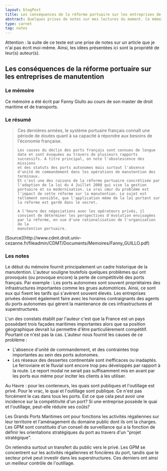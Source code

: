 ```yaml
---
layout: blogPost
title: Les conséquences de la réforme portuaire sur les entreprises de manutention
abstract: Quelques prises de notes sur mes lectures du moment. Ce mémoire de master aborde différents points sur la réforme portuaire de 2008.
type: carnet
tag: notes
---
```


Attention : la suite de ce texte est une prise de notes sur un article que je n'ai pas écrit moi-même. Ainsi, les idées présentées ici sont la propriété de leur(s) auteur(s).

## Les conséquences de la réforme portuaire sur les entreprises de manutention

### Le mémoire

Ce mémoire a été écrit par Fanny Giullo au cours de son master de droit maritime et de transports. 


### Le résumé

<blockquote cite="http://www.cdmt.droit.univ-cezanne.fr/fileadmin/CDMT/Documents/Memoires/Fanny_GUILLO.pdf">
	Ces dernières années,  le système portuaire français connaît une période de doutes quant à sa capacité à répondre aux besoins de l'économie française.
	
	Les causes du déclin des ports français sont connues de longue date et sont évoquées au travers de plusieurs rapports successifs. A titre principal, on note l'obsolescence des missions 
	et des statuts des ports autonomes mais surtout l'absence d'unité de commandement dans les opérations de manutention des terminaux.
	Et c'est une des raisons de la réforme portuaire concrétisée par l'adoption de la loi du 4 Juillet 2008 qui vise la gestion portuaire et sa modernisation. Le vrai cœur du problème est 
	l'impact de cette réforme sur la manutention. Le sujet est tellement sensible, que l'application même de la loi portant sur la réforme est gardé dans le secret.
	
	A l'heure des négociations avec les opérateurs privés, il convient de déterminer les perspectives d'évolution envisagées par la réforme, en vue d'une rationalisation de l'organisation de la 
	manutention portuaire.
</blockquote>
[Source](http://www.cdmt.droit.univ-cezanne.fr/fileadmin/CDMT/Documents/Memoires/Fanny_GUILLO.pdf)

### Les notes

Le début du mémoire fournit principalement un cadre historique de la manutention. L'auteur souligne toutefois quelques problèmes qui ont provoqués (ou provoque encore) la perte de compétitivité des ports 
français. Par exemple : 
Les ports autonomes sont souvent propriétaires des infrastructures importantes comme les grues automotrices. Ainsi, ce sont eux qui fixent les tarifs qui s'avèrent souvent élevés. Les entreprises 
privées doivent également faire avec les horaires contraignants des agents du ports autonomes qui gèrent la maintenance de ces infrastructures et superstructures.

L'un des constats établit par l'auteur c'est que la France est un pays possédant trois façades maritimes importantes alors que sa position géographique devrait lui permettre d'être particulièrement compétitif. 
Pourtant ce n'est pas la cas. L'auteur nous fournit les causes de ce problème :
- L'absence d'unité de commandement, et des contraintes trop importantes au sein des ports autonomes.
- Les réseaux des dessertes continentale sont inefficaces ou inadaptés. Le ferroviaire et le fluvial sont encore trop peu développés par rapport à la route.
Le report modal ne serait pas suffisamment mis en avant par les ports eux même pour inciter les clients à les utiliser.

Au Havre : pour les conteneurs, les quais sont publiques et l'outillage est privé. Pour le vrac, le quai et l'outillage sont publique. Ce n'est pas forcément le cas dans tous les ports. 
Est ce que cela peut avoir une incidence sur la compétitivité d'un port? Si une entreprise possède le quai et l'outillage, peut-elle réduire ses coûts? 

Les Grands Ports Maritimes ont pour fonctions les activités régaliennes sur leur territoire et l'aménagement du domaine public dont ils ont la charges. Les GPM sont constitués d'un conseil de 
surveillance qui a la fonction de définir les orientations stratégiques du port au travers d'un "projet stratégique".

On retiendra surtout un transfert du public vers le privé. Les GPM se concentrent sur les activités régaliennes et foncières du port, tandis que le secteur privé peut investir dans les superstructures.
Ces derniers ont ainsi un meilleur contrôle de l'outillage.
